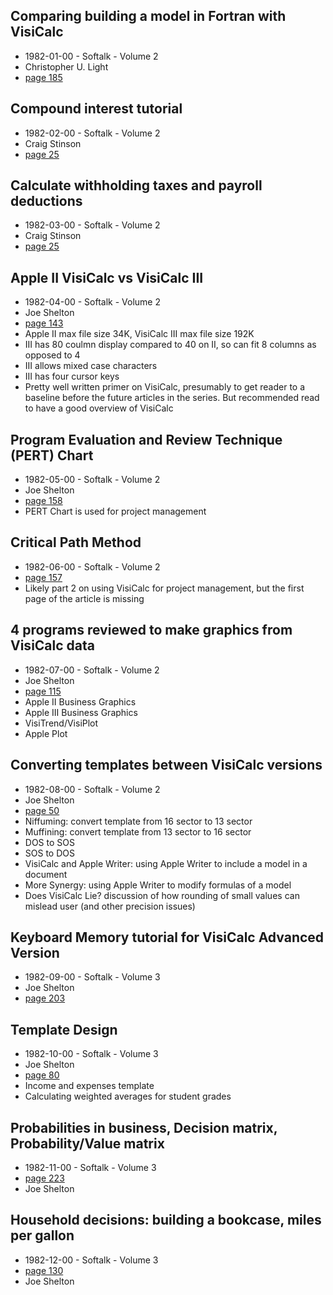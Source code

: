## Comparing building a model in Fortran with VisiCalc

- 1982-01-00 - Softalk - Volume 2
- Christopher U. Light
- [page 185](https://archive.org/details/softalkv2n05jan1982/page/158/mode/2up?view=theater)

## Compound interest tutorial

- 1982-02-00 - Softalk - Volume 2
- Craig Stinson
- [page 25](https://archive.org/details/softalkv2n06feb1982/page/24/mode/2up?view=theater)

## Calculate withholding taxes and payroll deductions

- 1982-03-00 - Softalk - Volume 2
- Craig Stinson
- [page 25](https://archive.org/details/softalkv2n07mar1982/page/24/mode/2up?view=theater)

## Apple II VisiCalc vs VisiCalc III

- 1982-04-00 - Softalk - Volume 2
- Joe Shelton
- [page 143](https://archive.org/details/softalkv2n08apr1982/page/142/mode/2up?view=theater)
- Apple II max file size 34K, VisiCalc III max file size 192K
- III has 80 coulmn display compared to 40 on II, so can fit 8 columns as opposed to 4
- III allows mixed case characters
- III has four cursor keys
- Pretty well written primer on VisiCalc, presumably to get reader to a baseline before the future articles in the series. But recommended read to have a good overview of VisiCalc

## Program Evaluation and Review Technique (PERT) Chart

- 1982-05-00 - Softalk - Volume 2
- Joe Shelton
- [page 158](https://archive.org/details/softalkv2n09may1982/page/n155/mode/2up?view=theater)
- PERT Chart is used for project management

## Critical Path Method

- 1982-06-00 - Softalk - Volume 2
- [page 157](https://archive.org/details/softalkv2n10jun1982/page/n153/mode/2up?view=theater)
- Likely part 2 on using VisiCalc for project management, but the first page of the article is missing

## 4 programs reviewed to make graphics from VisiCalc data

- 1982-07-00 - Softalk - Volume 2
- Joe Shelton
- [page 115](https://archive.org/details/softalkv2n11jul1982/page/114/mode/2up?view=theater)
- Apple II Business Graphics
- Apple III Business Graphics
- VisiTrend/VisiPlot
- Apple Plot

## Converting templates between VisiCalc versions

- 1982-08-00 - Softalk - Volume 2
- Joe Shelton
- [page 50](https://archive.org/details/softalkv2n12aug1982/page/50/mode/2up?view=theater)
- Niffuming: convert template from 16 sector to 13 sector
- Muffining: convert template from 13 sector to 16 sector
- DOS to SOS
- SOS to DOS
- VisiCalc and Apple Writer: using Apple Writer to include a model in a document
- More Synergy: using Apple Writer to modify formulas of a model
- Does VisiCalc Lie? discussion of how rounding of small values can mislead user (and other precision issues)

## Keyboard Memory tutorial for VisiCalc Advanced Version

- 1982-09-00 - Softalk - Volume 3
- Joe Shelton
- [page 203](https://archive.org/details/softalkv3n01sep1982/page/202/mode/2up?view=theater)

## Template Design

- 1982-10-00 - Softalk - Volume 3
- Joe Shelton
- [page 80](https://archive.org/details/softalkv3n02oct1982/page/80/mode/2up?view=theater)
- Income and expenses template
- Calculating weighted averages for student grades

## Probabilities in business, Decision matrix, Probability/Value matrix

- 1982-11-00 - Softalk - Volume 3
- [page 223](https://archive.org/details/softalkv3n03nov1982/page/n227/mode/2up?view=theater)
- Joe Shelton

## Household decisions: building a bookcase, miles per gallon

- 1982-12-00 - Softalk - Volume 3
- [page 130](https://archive.org/details/softalkv3n04dec1982/page/n133/mode/2up?view=theater)
- Joe Shelton
